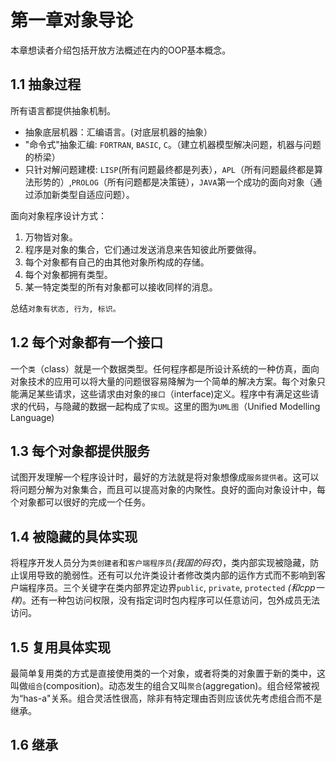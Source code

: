 # 第一章对象导论

本章想读者介绍包括开放方法概述在内的OOP基本概念。

## 1.1 抽象过程
所有语言都提供抽象机制。
- 抽象底层机器：汇编语言。(对底层机器的抽象）
- "命令式"抽象汇编: `FORTRAN`, `BASIC`, `C`。（建立机器模型解决问题，机器与问题的桥梁）
- 只针对解问题建模: `LISP`(所有问题最终都是列表），`APL`（所有问题最终都是算法形势的）,`PROLOG`（所有问题都是决策链），`JAVA`第一个成功的面向对象（通过添加新类型自适应问题）。

面向对象程序设计方式：
1. 万物皆对象。
2. 程序是对象的集合，它们通过发送消息来告知彼此所要做得。
3. 每个对象都有自己的由其他对象所构成的存储。
4. 每个对象都拥有类型。
5. 某一特定类型的所有对象都可以接收同样的消息。

总结`对象有状态, 行为, 标识。`

## 1.2 每个对象都有一个接口
一个`类`（class）就是一个数据类型。任何程序都是所设计系统的一种仿真，面向对象技术的应用可以将大量的问题很容易降解为一个简单的解决方案。每个对象只能满足某些请求，这些请求由对象的`接口`（interface)定义。程序中有满足这些请求的代码，与隐藏的数据一起构成了`实现`。这里的图为`UML图`（Unified Modelling Language)

## 1.3 每个对象都提供服务
试图开发理解一个程序设计时，最好的方法就是将对象想像成`服务提供者`。这可以将问题分解为对象集合，而且可以提高对象的内聚性。良好的面向对象设计中，每个对象都可以很好的完成一个任务。

## 1.4 被隐藏的具体实现
将程序开发人员分为`类创建者`和`客户端程序员`*(我国的码农)*，类内部实现被隐藏，防止误用导致的脆弱性。还有可以允许类设计者修改类内部的运作方式而不影响到客户端程序员。三个关键字在类内部界定边界`public`, `private`, `protected` *(和cpp一样)*。还有一种包访问权限，没有指定词时包内程序可以任意访问，包外成员无法访问。

## 1.5 复用具体实现
最简单复用类的方式是直接使用类的一个对象，或者将类的对象置于新的类中，这叫做`组合`(composition)。动态发生的组合又叫`聚合`(aggregation)。组合经常被视为“has-a"关系。组合灵活性很高，除非有特定理由否则应该优先考虑组合而不是继承。

## 1.6 继承


